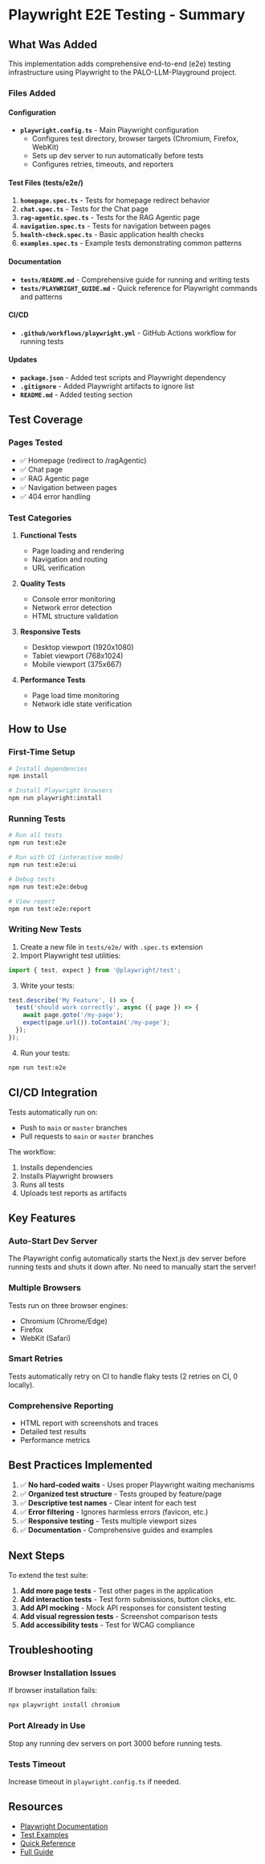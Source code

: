 # Playwright E2E Testing - Summary

## What Was Added

This implementation adds comprehensive end-to-end (e2e) testing infrastructure using Playwright to the PALO-LLM-Playground project.

### Files Added

#### Configuration
- **`playwright.config.ts`** - Main Playwright configuration
  - Configures test directory, browser targets (Chromium, Firefox, WebKit)
  - Sets up dev server to run automatically before tests
  - Configures retries, timeouts, and reporters

#### Test Files (tests/e2e/)
1. **`homepage.spec.ts`** - Tests for homepage redirect behavior
2. **`chat.spec.ts`** - Tests for the Chat page
3. **`rag-agentic.spec.ts`** - Tests for the RAG Agentic page
4. **`navigation.spec.ts`** - Tests for navigation between pages
5. **`health-check.spec.ts`** - Basic application health checks
6. **`examples.spec.ts`** - Example tests demonstrating common patterns

#### Documentation
- **`tests/README.md`** - Comprehensive guide for running and writing tests
- **`tests/PLAYWRIGHT_GUIDE.md`** - Quick reference for Playwright commands and patterns

#### CI/CD
- **`.github/workflows/playwright.yml`** - GitHub Actions workflow for running tests

#### Updates
- **`package.json`** - Added test scripts and Playwright dependency
- **`.gitignore`** - Added Playwright artifacts to ignore list
- **`README.md`** - Added testing section

## Test Coverage

### Pages Tested
- ✅ Homepage (redirect to /ragAgentic)
- ✅ Chat page
- ✅ RAG Agentic page
- ✅ Navigation between pages
- ✅ 404 error handling

### Test Categories
1. **Functional Tests**
   - Page loading and rendering
   - Navigation and routing
   - URL verification

2. **Quality Tests**
   - Console error monitoring
   - Network error detection
   - HTML structure validation

3. **Responsive Tests**
   - Desktop viewport (1920x1080)
   - Tablet viewport (768x1024)
   - Mobile viewport (375x667)

4. **Performance Tests**
   - Page load time monitoring
   - Network idle state verification

## How to Use

### First-Time Setup
```bash
# Install dependencies
npm install

# Install Playwright browsers
npm run playwright:install
```

### Running Tests
```bash
# Run all tests
npm run test:e2e

# Run with UI (interactive mode)
npm run test:e2e:ui

# Debug tests
npm run test:e2e:debug

# View report
npm run test:e2e:report
```

### Writing New Tests

1. Create a new file in `tests/e2e/` with `.spec.ts` extension
2. Import Playwright test utilities:
```typescript
import { test, expect } from '@playwright/test';
```

3. Write your tests:
```typescript
test.describe('My Feature', () => {
  test('should work correctly', async ({ page }) => {
    await page.goto('/my-page');
    expect(page.url()).toContain('/my-page');
  });
});
```

4. Run your tests:
```bash
npm run test:e2e
```

## CI/CD Integration

Tests automatically run on:
- Push to `main` or `master` branches
- Pull requests to `main` or `master` branches

The workflow:
1. Installs dependencies
2. Installs Playwright browsers
3. Runs all tests
4. Uploads test reports as artifacts

## Key Features

### Auto-Start Dev Server
The Playwright config automatically starts the Next.js dev server before running tests and shuts it down after. No need to manually start the server!

### Multiple Browsers
Tests run on three browser engines:
- Chromium (Chrome/Edge)
- Firefox
- WebKit (Safari)

### Smart Retries
Tests automatically retry on CI to handle flaky tests (2 retries on CI, 0 locally).

### Comprehensive Reporting
- HTML report with screenshots and traces
- Detailed test results
- Performance metrics

## Best Practices Implemented

1. ✅ **No hard-coded waits** - Uses proper Playwright waiting mechanisms
2. ✅ **Organized test structure** - Tests grouped by feature/page
3. ✅ **Descriptive test names** - Clear intent for each test
4. ✅ **Error filtering** - Ignores harmless errors (favicon, etc.)
5. ✅ **Responsive testing** - Tests multiple viewport sizes
6. ✅ **Documentation** - Comprehensive guides and examples

## Next Steps

To extend the test suite:

1. **Add more page tests** - Test other pages in the application
2. **Add interaction tests** - Test form submissions, button clicks, etc.
3. **Add API mocking** - Mock API responses for consistent testing
4. **Add visual regression tests** - Screenshot comparison tests
5. **Add accessibility tests** - Test for WCAG compliance

## Troubleshooting

### Browser Installation Issues
If browser installation fails:
```bash
npx playwright install chromium
```

### Port Already in Use
Stop any running dev servers on port 3000 before running tests.

### Tests Timeout
Increase timeout in `playwright.config.ts` if needed.

## Resources

- [Playwright Documentation](https://playwright.dev/)
- [Test Examples](./tests/e2e/examples.spec.ts)
- [Quick Reference](./tests/PLAYWRIGHT_GUIDE.md)
- [Full Guide](./tests/README.md)
